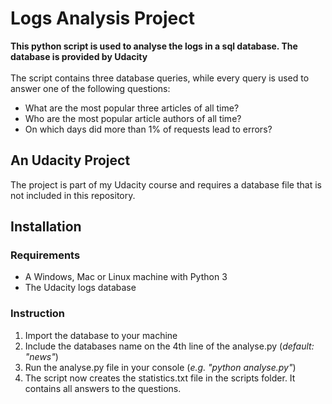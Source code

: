 # Logs Analysis Project

<b>This python script is used to analyse the logs in a sql database. The database is provided by Udacity</b>
<br><br>
The script contains three database queries, while every query is used to answer one of the following questions:
<ul>
  <li>What are the most popular three articles of all time?</li>
  <li>Who are the most popular article authors of all time?</li>
  <li>On which days did more than 1% of requests lead to errors?</li>
</ul>

## An Udacity Project
The project is part of my Udacity course and requires a database file that is not included in this repository.

## Installation
### Requirements
<ul>
  <li>A Windows, Mac or Linux machine with Python 3</li>
  <li>The Udacity logs database</li>
</ul>

### Instruction
<ol>
  <li>Import the database to your machine</li>
  <li>Include the databases name on the 4th line of the analyse.py (<i>default: "news"</i>)</li>
  <li>Run the analyse.py file in your console (<i>e.g. "python analyse.py"</i>)</li>
  <li>The script now creates the statistics.txt file in the scripts folder. It contains all answers to the questions.</li>
</ol>
<br><br>
